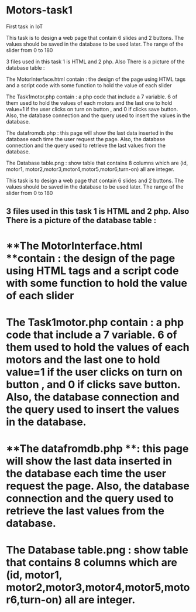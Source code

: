 # Motors-task1
First task in IoT


This task is to design a web page that contain 6 slides and 2 buttons. The values should be saved in the database to be used later.
The range of the slider from 0 to 180


3 files used in this task 1 is HTML and 2 php. Also There is a picture of the database table :


The MotorInterface.html contain : the design of the page using HTML tags and a script code with some function to hold the value of each slider 

The Task1motor.php contain : a php code that include a 7 variable.
6 of them used to hold the values of each motors and the last one to hold value=1 if the user clicks on turn on button , and 0 if clicks save button.
Also, the database connection and the query used to insert the values in the database.

The datafromdb.php : this page will show the last data inserted in the database each time the user request the page.
Also, the database connection and the query used to retrieve the last values from the database.

The Database table.png : show table that contains 8 columns which are (id, motor1, motor2,motor3,motor4,motor5,motor6,turn-on) all are integer.


This task is to design a web page that contain 6 slides and 2 buttons. The values should be saved in the database to be used later. The range of the slider from 0 to 180

## **3 files used in this task** 1 is HTML and 2 php. Also There is a picture of the database table :

# **The MotorInterface.html **contain : the design of the page using HTML tags and a script code with some function to hold the value of each slider

# **The Task1motor.php** contain : a php code that include a 7 variable. 6 of them used to hold the values of each motors and the last one to hold value=1 if the user clicks on turn on button , and 0 if clicks save button. Also, the database connection and the query used to insert the values in the database.

# **The datafromdb.php **: this page will show the last data inserted in the database each time the user request the page. Also, the database connection and the query used to retrieve the last values from the database.

# **The Database table.png** : show table that contains 8 columns which are (id, motor1, motor2,motor3,motor4,motor5,motor6,turn-on) all are integer.

